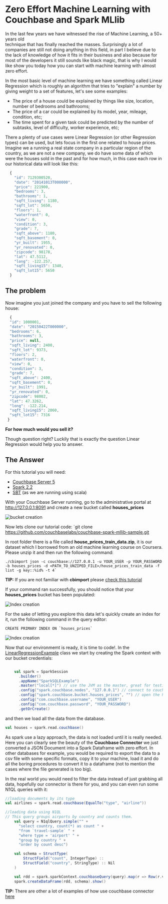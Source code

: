 Zero Effort Machine Learning with Couchbase and Spark MLlib
=======================


In the last few years we have witnessed the rise of Machine Learning, a 50+ years old 	
technique that has finally reached the masses. Surprisingly a lot of companies are still not doing anything 
in this field, in part I believe due to the lack of knowledge of how it fits in their business and also because 
for most of the developers it still sounds like black magic, that is why I would like
show you today how you can start with machine learning with almost zero effort.

In the most basic level of machine learning we have something called Linear Regression which is roughly an algorithm 
that tries to "explain" a number by giving weight to a set of features, let's see some examples:

* The price of a house could be explained by things like size, location, number of bedrooms and bathrooms;
* The price of a car could be explained by its model, year, mileage, condition, etc;
* The time spent for a given task could be predicted by the number of subtasks, level of difficulty, worker experience, etc;


There a plenty of use cases were Linear Regression (or other Regression types) can be used, but lets focus in the first
one related to house prices. Imagine we a running a real state company in a particular region of 
the country, as we are not a new company, we do have some data of which were the houses sold in the past and
for how much, in this case each row in our historical data will look like this:

```javascript
  {
    "id": 7129300520,
    "date": "20141013T000000",
    "price": 221900,
    "bedrooms": 3,
    "bathrooms": 1,
    "sqft_living": 1180,
    "sqft_lot": 5650,
    "floors": 1,
    "waterfront": 0,
    "view": 0,
    "condition": 3,
    "grade": 7,
    "sqft_above": 1180,
    "sqft_basement": 0,
    "yr_built": 1955,
    "yr_renovated": 0,
    "zipcode": 98178,
    "lat": 47.5112,
    "long": -122.257,
    "sqft_living15": 1340,
    "sqft_lot15": 5650
  }
```

## The problem

Now imagine you just joined the company and you have to sell the following house:

```javascript
  {       
  "id": 1000001,
  "date": "20150422T000000",
  "bedrooms": 6,
  "bathrooms": 3,
  "price": null,
  "sqft_living": 2400,
  "sqft_lot": 9373,
  "floors": 2,
  "waterfront": 0,
  "view": 0,
  "condition": 3,
  "grade": 7,
  "sqft_above": 2400,
  "sqft_basement": 0,
  "yr_built": 1991,
  "yr_renovated": 0,
  "zipcode": 98002,
  "lat": 47.3262,
  "long": -122.214,
  "sqft_living15": 2060,
  "sqft_lot15": 7316
 }
```
**For how much would you sell it?**

Though question right? Luckily that is exactly the question Linear Regression would help you to answer.


## The Answer

For this tutorial you will need:

* [Couchbase Server 5](https://www.couchbase.com/downloads)
* [Spark 2.2](https://spark.apache.org/releases/spark-release-2-2-0.html)
* [SBT](http://www.scala-sbt.org/download.html) (as we are running using scala)

With your Couchbase Server running, go to the administrative portal at http://127.0.0.1:8091 and create a new bucket called
**houses_prices**

![bucket creation](imgs/bucket_creation.png "houses_prices bucket creation")


Now lets clone our tutorial code:
`git clone https://github.com/couchbaselabs/couchbase-spark-mllib-sample.git

In root folder there is a file called **house_prices_train_data.zip**, it is our dataset which I borrowed from an old machine 
learning course on Coursera. Please unzip it and then run the following command:

```
./cbimport json -c couchbase://127.0.0.1 -u YOUR_USER -p YOUR_PASSWORD -b houses_prices -d <PATH_TO_UNZIPED_FILE>/house_prices_train_data -f list -g key::%id% -t 4`
```

**TIP:** If you are not familiar with **cbimport** please [check this tutorial](https://developer.couchbase.com/documentation/server/current/tools/cbimport.html)


If your command ran successfully, you should notice that your **houses_prices** bucket has been populated:

![Index creation](imgs/filled_bucket.png "The houses_prices bucket has been populated.")

For the sake of letting you explore this data let's quickly create an index for it, run the following command in the query editor:

```
CREATE PRIMARY INDEX ON `houses_prices`
```

![Index creation](imgs/index_creation.png "Creating indexes for houses_prices bucket")


Now that our environmemt is ready, it is time to code!. 
In the [LinearRegressionExample](https://github.com/couchbaselabs/couchbase-spark-mllib-sample/blob/master/src/main/scala/LinearRegressionExample.scala) class we start by creating the Spark context with our bucket credentials:

```scala

    val spark = SparkSession
      .builder()
      .appName("SparkSQLExample")
      .master("local[*]") // use the JVM as the master, great for testing
      .config("spark.couchbase.nodes", "127.0.0.1") // connect to couchbase on localhost
      .config("spark.couchbase.bucket.houses_prices", "") // open the houses_prices bucket with empty password
      .config("com.couchbase.username", "YOUR_USER")
      .config("com.couchbase.password", "YOUR_PASSWORD")
      .getOrCreate()

```

and then we load all the data from the database.

```scala
val houses = spark.read.couchbase()
```

As spark use a lazy approach, the data is not loaded until it is really needed. Here you can clearly see the beauty of the **Couchbase Connector**
we just converted a JSON Document into a Spark Dataframe with zero effort. In other databases for example, you would be required to export the data to a csv file with some
specific formats, copy it to your machine, load it and do all the boring procedures to convert it to a dataframe (not to mention the cases where the file generated is too big).

In the real world you would need to filter the data instead of just grabbing all data, hopefully our connector is there for you, and you can even
run some N1QL queries with it:

```scala
//loading documents by its type
val airlines = spark.read.couchbase(EqualTo("type", "airline"))

//loading data using N1QL
// This query groups airports by country and counts them.
    val query = N1qlQuery.simple("" +
      "select country, count(*) as count " +
      "from `travel-sample` " +
      "where type = 'airport' " +
      "group by country " +
      "order by count desc")

    val schema = StructType(
        StructField("count", IntegerType) ::
        StructField("country", StringType) :: Nil
    )

    val rdd = spark.sparkContext.couchbaseQuery(query).map(r => Row(r.value.getInt("count"), r.value.getString("country")))
    spark.createDataFrame(rdd, schema).show()

```
**TIP:** There are other a lot of examples of how use couchbase connector [here](https://github.com/couchbaselabs/couchbase-spark-samples/tree/master/src/main/scala)









 









